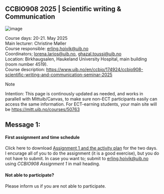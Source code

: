 ## CCBIO908 2025 | Scientific writing & Communication
![image](https://github.com/user-attachments/assets/d94b8be9-b838-4923-b917-d8233d11ba60)

Course days: 20-21. May 2025         
Main lecturer: Christine Møller          
Course responsible: erling.hoivik@uib.no        
Coordinators; lorena.larios@uib.no, ghazal.toussi@uib.no              
Location: Birkhaugsalen, Haukeland University Hospital, main building (room number 4519).     
Course description: https://www.uib.no/en/ccbio/174924/ccbio908-scientific-writing-and-communication-seminar-2025

> [!NOTE]         
> Intention: This page is continously updated as needed, and works in parallell with Mittuib/Canvas, to make sure non-ECT participants easily can access the same information. For ECT-earning students, your main site will be https://mitt.uib.no/courses/50763   

## Message 1:

#### First assignment and time schedule
Click here to download [Assignment 1 and the activity plan](https://filesender.sikt.no/?s=download&token=47535373-f585-42a0-9252-38cd94a2fff6) for the two days.     
I encurage all of you to do the assignment (it is a good exercise), but you do not have to submit. In case you want to; submit to erling.hoivik@uib.no using *CCBIO908 Assignment 1* in mail heading.

#### Not able to participate?
Please inform us if you are not able to participate. 
             

 





